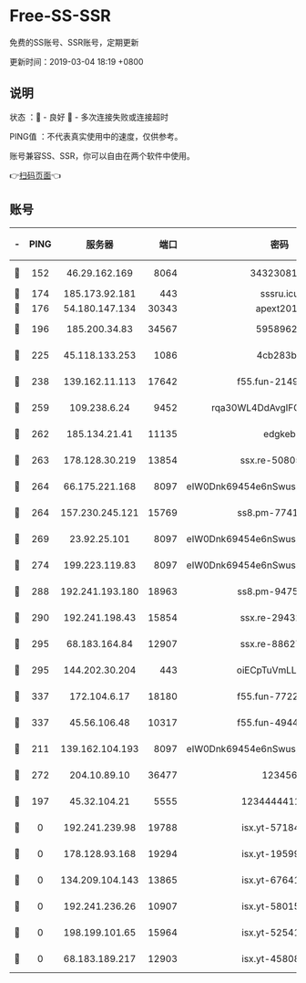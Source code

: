# Free-SS-SSR

免费的SS账号、SSR账号，定期更新

更新时间：2019-03-04 18:19 +0800

## 说明

状态     ：🙂 - 良好 🙁 - 多次连接失败或连接超时

PING值   ：不代表真实使用中的速度，仅供参考。

账号兼容SS、SSR，你可以自由在两个软件中使用。

👉[扫码页面](https://liesauer.github.io/free-ss-ssr.github.io/)👈

## 账号

|-|PING|服务器|端口|密码|加密方式|区域|
|:----:|:----:|:-----:|-----:|:----:|:----:|:----:|
|🙂|152|46.29.162.169|8064|3432308177|aes-256-cfb|RU|
|🙂|174|185.173.92.181|443|sssru.icu|rc4-md5|RU|
|🙂|176|54.180.147.134|30343|apext2019|chacha20|KR|
|🙂|196|185.200.34.83|34567|59589627|aes-256-cfb|US|
|🙂|225|45.118.133.253|1086|4cb283b8|aes-256-cfb|SG|
|🙂|238|139.162.11.113|17642|f55.fun-21493744|aes-256-cfb|SG|
|🙂|259|109.238.6.24|9452|rqa30WL4DdAvgIFG6Fs3znzTa|aes-256-cfb|FR|
|🙂|262|185.134.21.41|11135|edgkeb|aes-256-cfb|GB|
|🙂|263|178.128.30.219|13854|ssx.re-50805835|aes-256-cfb|SG|
|🙂|264|66.175.221.168|8097|eIW0Dnk69454e6nSwuspv9DmS201tQ0D|aes-256-cfb|US|
|🙂|264|157.230.245.121|15769|ss8.pm-77417708|aes-256-cfb|SG|
|🙂|269|23.92.25.101|8097|eIW0Dnk69454e6nSwuspv9DmS201tQ0D|aes-256-cfb|US|
|🙂|274|199.223.119.83|8097|eIW0Dnk69454e6nSwuspv9DmS201tQ0D|aes-256-cfb|US|
|🙂|288|192.241.193.180|18963|ss8.pm-94752333|aes-256-cfb|US|
|🙂|290|192.241.198.43|15854|ssx.re-29432416|aes-256-cfb|US|
|🙂|295|68.183.164.84|12907|ssx.re-88627570|aes-256-cfb|US|
|🙂|295|144.202.30.204|443|oiECpTuVmLLxk4Ts|aes-256-cfb|US|
|🙂|337|172.104.6.17|18180|f55.fun-77228320|aes-256-cfb|US|
|🙂|337|45.56.106.48|10317|f55.fun-49448952|aes-256-cfb|US|
|🙂|211|139.162.104.193|8097|eIW0Dnk69454e6nSwuspv9DmS201tQ0D|aes-256-cfb|JP|
|🙂|272|204.10.89.10|36477|123456|aes-256-cfb|US|
|🙁|197|45.32.104.21|5555|1234444411111|aes-256-cfb|SG|
|🙁|0|192.241.239.98|19788|isx.yt-57184627|aes-256-cfb|US|
|🙁|0|178.128.93.168|19294|isx.yt-19599027|aes-256-cfb|SG|
|🙁|0|134.209.104.143|13865|isx.yt-67641153|aes-256-cfb|SG|
|🙁|0|192.241.236.26|10907|isx.yt-58015517|aes-256-cfb|US|
|🙁|0|198.199.101.65|15964|isx.yt-52541316|aes-256-cfb|US|
|🙁|0|68.183.189.217|12903|isx.yt-45808180|aes-256-cfb|SG|
